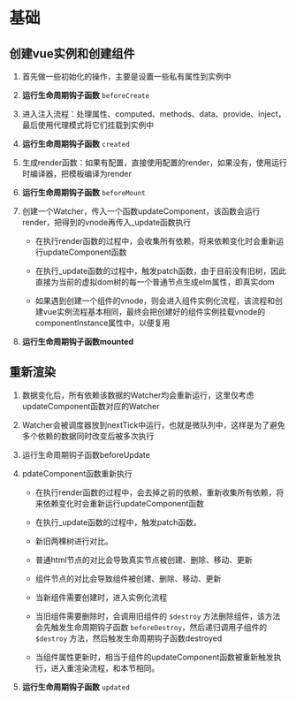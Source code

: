 # 基础

## 创建vue实例和创建组件

1. 首先做一些初始化的操作，主要是设置一些私有属性到实例中

2. **运行生命周期钩子函数** `beforeCreate`

3. 进入注入流程：处理属性、computed、methods、data、provide、inject，最后使用代理模式将它们挂载到实例中

4. **运行生命周期钩子函数** `created`

5. 生成render函数：如果有配置，直接使用配置的render，如果没有，使用运行时编译器，把模板编译为render

6. **运行生命周期钩子函数** `beforeMount`

7. 创建一个Watcher，传入一个函数updateComponent，该函数会运行render，把得到的vnode再传入_update函数执行

    + 在执行render函数的过程中，会收集所有依赖，将来依赖变化时会重新运行updateComponent函数

    + 在执行_update函数的过程中，触发patch函数，由于目前没有旧树，因此直接为当前的虚拟dom树的每一个普通节点生成elm属性，即真实dom

    + 如果遇到创建一个组件的vnode，则会进入组件实例化流程，该流程和创建vue实例流程基本相同，最终会把创建好的组件实例挂载vnode的componentInstance属性中，以便复用

8. **运行生命周期钩子函数mounted**

## 重新渲染

1. 数据变化后，所有依赖该数据的Watcher均会重新运行，这里仅考虑updateComponent函数对应的Watcher

2. Watcher会被调度器放到nextTick中运行，也就是微队列中，这样是为了避免多个依赖的数据同时改变后被多次执行

3. 运行生命周期钩子函数beforeUpdate

4. pdateComponent函数重新执行

    + 在执行render函数的过程中，会去掉之前的依赖，重新收集所有依赖，将来依赖变化时会重新运行updateComponent函数

    + 在执行_update函数的过程中，触发patch函数。

    + 新旧两棵树进行对比。

    + 普通html节点的对比会导致真实节点被创建、删除、移动、更新

    + 组件节点的对比会导致组件被创建、删除、移动、更新

    + 当新组件需要创建时，进入实例化流程

    + 当旧组件需要删除时，会调用旧组件的 `$destroy` 方法删除组件，该方法会先触发生命周期钩子函数 `beforeDestroy`，然后递归调用子组件的 `$destroy` 方法，然后触发生命周期钩子函数destroyed

    + 当组件属性更新时，相当于组件的updateComponent函数被重新触发执行，进入重渲染流程，和本节相同。

5. **运行生命周期钩子函数** `updated`
